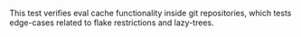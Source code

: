 This test verifies eval cache functionality inside git repositories, which tests edge-cases related to flake restrictions and lazy-trees.
